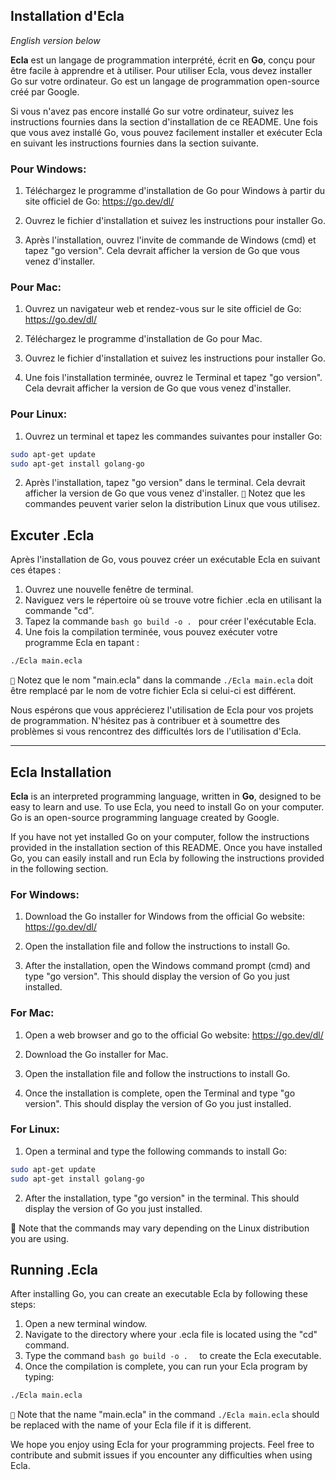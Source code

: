 ## Installation d'Ecla

*English version below*


**Ecla** est un langage de programmation interprété, écrit en **Go**, conçu pour être facile à apprendre et à utiliser. Pour utiliser Ecla, vous devez installer Go sur votre ordinateur. Go est un langage de programmation open-source créé par Google.

Si vous n'avez pas encore installé Go sur votre ordinateur, suivez les instructions fournies dans la section d'installation de ce README. Une fois que vous avez installé Go, vous pouvez facilement installer et exécuter Ecla en suivant les instructions fournies dans la section suivante.


### Pour Windows:

1. Téléchargez le programme d'installation de Go pour Windows à partir du site officiel de Go: https://go.dev/dl/

2. Ouvrez le fichier d'installation et suivez les instructions pour installer Go.

3. Après l'installation, ouvrez l'invite de commande de Windows (cmd) et tapez "go version". Cela devrait afficher la version de Go que vous venez d'installer.

### Pour Mac:

1. Ouvrez un navigateur web et rendez-vous sur le site officiel de Go: https://go.dev/dl/

2. Téléchargez le programme d'installation de Go pour Mac.

3. Ouvrez le fichier d'installation et suivez les instructions pour installer Go.

4. Une fois l'installation terminée, ouvrez le Terminal et tapez "go version". Cela devrait afficher la version de Go que vous venez d'installer.

### Pour Linux:

1. Ouvrez un terminal et tapez les commandes suivantes pour installer Go:

```bash
sudo apt-get update
sudo apt-get install golang-go
```
2. Après l'installation, tapez "go version" dans le terminal. Cela devrait afficher la version de Go que vous venez d'installer.
``📝`` Notez que les commandes peuvent varier selon la distribution Linux que vous utilisez.


## Excuter .Ecla

Après l'installation de Go, vous pouvez créer un exécutable Ecla en suivant ces étapes :

1. Ouvrez une nouvelle fenêtre de terminal.
2. Naviguez vers le répertoire où se trouve votre fichier .ecla en utilisant la commande "cd".
3. Tapez la commande ```bash go build -o . ``` pour créer l'exécutable Ecla.
4. Une fois la compilation terminée, vous pouvez exécuter votre programme Ecla en tapant :
```bash
./Ecla main.ecla
```

``📝`` Notez que le nom "main.ecla" dans la commande ``` ./Ecla main.ecla ``` doit être remplacé par le nom de votre fichier Ecla si celui-ci est différent.


Nous espérons que vous apprécierez l'utilisation de Ecla pour vos projets de programmation. N'hésitez pas à contribuer et à soumettre des problèmes si vous rencontrez des difficultés lors de l'utilisation d'Ecla.

___

## Ecla Installation

**Ecla** is an interpreted programming language, written in **Go**, designed to be easy to learn and use. To use Ecla, you need to install Go on your computer. Go is an open-source programming language created by Google.

If you have not yet installed Go on your computer, follow the instructions provided in the installation section of this README. Once you have installed Go, you can easily install and run Ecla by following the instructions provided in the following section.

### For Windows:

1. Download the Go installer for Windows from the official Go website: https://go.dev/dl/

2. Open the installation file and follow the instructions to install Go.

3. After the installation, open the Windows command prompt (cmd) and type "go version". This should display the version of Go you just installed.

### For Mac:

1. Open a web browser and go to the official Go website: https://go.dev/dl/

2. Download the Go installer for Mac.

3. Open the installation file and follow the instructions to install Go.

4. Once the installation is complete, open the Terminal and type "go version". This should display the version of Go you just installed.

### For Linux:

1. Open a terminal and type the following commands to install Go:

```bash
sudo apt-get update
sudo apt-get install golang-go
```
2. After the installation, type "go version" in the terminal. This should display the version of Go you just installed.

📝 Note that the commands may vary depending on the Linux distribution you are using.


## Running .Ecla

After installing Go, you can create an executable Ecla by following these steps:

1. Open a new terminal window.
2. Navigate to the directory where your .ecla file is located using the "cd" command.
3. Type the command ```bash go build -o .  ``` to create the Ecla executable.
4. Once the compilation is complete, you can run your Ecla program by typing:

```bash
./Ecla main.ecla
```

``📝`` Note that the name "main.ecla" in the command ``` ./Ecla main.ecla ``` should be replaced with the name of your Ecla file if it is different.

We hope you enjoy using Ecla for your programming projects. Feel free to contribute and submit issues if you encounter any difficulties when using Ecla.
